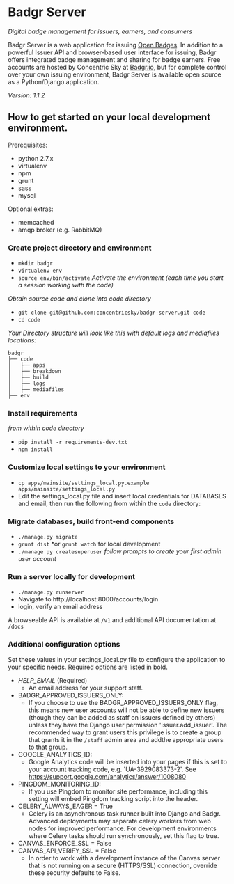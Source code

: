 # Badgr Server
*Digital badge management for issuers, earners, and consumers*

Badgr Server is a web application for issuing [Open Badges](http://openbadges.org). In addition to a powerful Issuer API and browser-based user interface for issuing, Badgr offers integrated badge management and sharing for badge earners. Free accounts are hosted by Concentric Sky at [Badgr.io](http://info.badgr.io), but for complete control over your own issuing environment, Badgr Server is available open source as a Python/Django application.

*Version: 1.1.2*

## How to get started on your local development environment.
Prerequisites:

* python 2.7.x
* virtualenv
* npm
* grunt
* sass
* mysql
  
Optional extras:

* memcached
* amqp broker (e.g. RabbitMQ)

### Create project directory and environment

* `mkdir badgr`
* `virtualenv env`
* `source env/bin/activate` *Activate the environment (each time you start a session working with the code)*

*Obtain source code and clone into code directory*

* `git clone git@github.com:concentricsky/badgr-server.git code`
* `cd code`

*Your Directory structure will look like this with default logs and mediafiles locations:*
```
badgr
├── code
│   ├── apps
│   ├── breakdown
│   ├── build
│   ├── logs
│   ├── mediafiles
├── env
```

### Install requirements
*from within code directory* 

* `pip install -r requirements-dev.txt`
* `npm install`

### Customize local settings to your environment
* `cp apps/mainsite/settings_local.py.example apps/mainsite/settings_local.py`
* Edit the settings_local.py file and insert local credentials for DATABASES and email, then run the following from within the `code` directory:

### Migrate databases, build front-end components
* `./manage.py migrate`
* `grunt dist` *or `grunt watch` for local development
* `./manage py createsuperuser` *follow prompts to create your first admin user account*

### Run a server locally for development
* `./manage.py runserver`
* Navigate to http://localhost:8000/accounts/login
* login, verify an email address

A browseable API is available at `/v1` and additional API documentation at `/docs`

### Additional configuration options
Set these values in your settings_local.py file to configure the application to your specific needs. Required options are listed in bold.
* *HELP_EMAIL* (Required)
  - An email address for your support staff.
* BADGR_APPROVED_ISSUERS_ONLY:
  - If you choose to use the BADGR_APPROVED_ISSUERS_ONLY flag, this means new user accounts will not be able to define new issuers (though they can be added as staff on issuers defined by others) unless they have the Django user permission 'issuer.add_issuer'. The recommended way to grant users this privilege is to create a group that grants it in the `/staff` admin area and addthe appropriate users to that group.
* GOOGLE_ANALYTICS_ID:
  - Google Analytics code will be inserted into your pages if this is set to your account tracking code, e.g. 'UA-3929083373-2'. See https://support.google.com/analytics/answer/1008080
* PINGDOM_MONITORING_ID:
  - If you use Pingdom to monitor site performance, including this setting will embed Pingdom tracking script into the header.
* CELERY_ALWAYS_EAGER = True
  - Celery is an asynchronous task runner built into Django and Badgr. Advanced deployments may separate celery workers from web nodes for improved performance. For development environments where Celery tasks should run synchronously, set this flag to true.
* CANVAS_ENFORCE_SSL = False
* CANVAS_API_VERIFY_SSL = False
  - In order to work with a development instance of the Canvas server that is not running on a secure (HTTPS/SSL) connection, override these security defaults to False.
